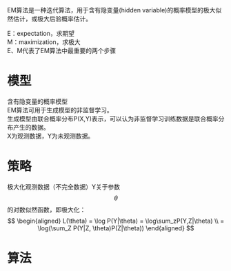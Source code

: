 EM算法是一种迭代算法，用于含有隐变量(hidden variable)的概率模型的极大似然估计，或极大后验概率估计。

E：expectation，求期望   
M：maximization，求极大  
E、M代表了EM算法中最重要的两个步骤  

# 模型

含有隐变量的概率模型  
EM算法可用于生成模型的非监督学习。  
生成模型由联合概率分布P(X,Y)表示，可以认为非监督学习训练数据是联合概率分布产生的数据。  
X为观测数据，Y为未观测数据。  

# 策略

极大化观测数据（不完全数据）Y关于参数$$\theta$$的对数似然函数，即极大化：  
$$
\begin{aligned}
L(\theta) = \log P(Y|\theta) = \log\sum_zP(Y,Z|\theta) \\
= \log(\sum_Z P(Y|Z, \theta)P(Z|\theta))
\end{aligned}
$$

# 算法

